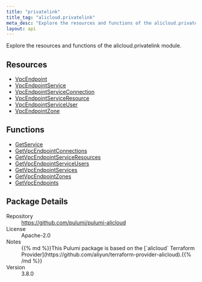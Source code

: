 ```yaml
---
title: "privatelink"
title_tag: "alicloud.privatelink"
meta_desc: "Explore the resources and functions of the alicloud.privatelink module."
layout: api
---
```


<!-- WARNING: this file was generated by Pulumi Docs Generator. -->
<!-- Do not edit by hand unless you're certain you know what you are doing! -->

Explore the resources and functions of the alicloud.privatelink module.

<h2 id="resources">Resources</h2>
<ul class="api">
    <li><a href="vpcendpoint" title="VpcEndpoint"><span class="symbol resource"></span>VpcEndpoint</a></li>
    <li><a href="vpcendpointservice" title="VpcEndpointService"><span class="symbol resource"></span>VpcEndpointService</a></li>
    <li><a href="vpcendpointserviceconnection" title="VpcEndpointServiceConnection"><span class="symbol resource"></span>VpcEndpointServiceConnection</a></li>
    <li><a href="vpcendpointserviceresource" title="VpcEndpointServiceResource"><span class="symbol resource"></span>VpcEndpointServiceResource</a></li>
    <li><a href="vpcendpointserviceuser" title="VpcEndpointServiceUser"><span class="symbol resource"></span>VpcEndpointServiceUser</a></li>
    <li><a href="vpcendpointzone" title="VpcEndpointZone"><span class="symbol resource"></span>VpcEndpointZone</a></li>
</ul>

<h2 id="functions">Functions</h2>
<ul class="api">
    <li><a href="getservice" title="GetService"><span class="symbol function"></span>GetService</a></li>
    <li><a href="getvpcendpointconnections" title="GetVpcEndpointConnections"><span class="symbol function"></span>GetVpcEndpointConnections</a></li>
    <li><a href="getvpcendpointserviceresources" title="GetVpcEndpointServiceResources"><span class="symbol function"></span>GetVpcEndpointServiceResources</a></li>
    <li><a href="getvpcendpointserviceusers" title="GetVpcEndpointServiceUsers"><span class="symbol function"></span>GetVpcEndpointServiceUsers</a></li>
    <li><a href="getvpcendpointservices" title="GetVpcEndpointServices"><span class="symbol function"></span>GetVpcEndpointServices</a></li>
    <li><a href="getvpcendpointzones" title="GetVpcEndpointZones"><span class="symbol function"></span>GetVpcEndpointZones</a></li>
    <li><a href="getvpcendpoints" title="GetVpcEndpoints"><span class="symbol function"></span>GetVpcEndpoints</a></li>
</ul>

<h2 id="package-details">Package Details</h2>
<dl class="package-details">
	<dt>Repository</dt>
	<dd><a href="https://github.com/pulumi/pulumi-alicloud">https://github.com/pulumi/pulumi-alicloud</a></dd>
	<dt>License</dt>
	<dd>Apache-2.0</dd>
	<dt>Notes</dt>
	<dd>{{% md %}}This Pulumi package is based on the [`alicloud` Terraform Provider](https://github.com/aliyun/terraform-provider-alicloud).{{% /md %}}</dd>
	<dt>Version</dt>
	<dd>3.8.0</dd>
</dl>

